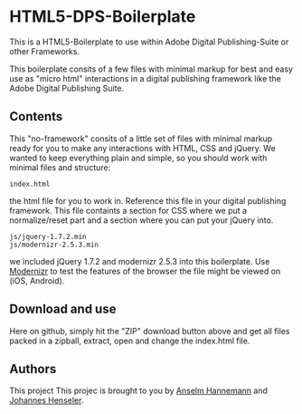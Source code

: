 HTML5-DPS-Boilerplate
=====================

This is a HTML5-Boilerplate to use within Adobe Digital Publishing-Suite or other Frameworks.

This boilerplate consits of a few files with minimal markup for best and easy use as "micro html" interactions in a digital publishing framework like the Adobe Digital Publishing Suite.

Contents
--------

This "no-framework" consits of a little set of files with minimal markup ready for you to make any interactions with HTML, CSS and jQuery. We wanted to keep everything plain and simple, so you should work with minimal files and structure:

	index.html
the html file for you to work in. Reference this file in your digital publishing framework.
This file containts a section for CSS where we put a normalize/reset part and a section where you can put your jQuery into.

	js/jquery-1.7.2.min
	js/modernizr-2.5.3.min
we included jQuery 1.7.2 and modernizr 2.5.3 into this boilerplate. Use [Modernizr](http://modernizr.com) to test the features of the browser the file might be viewed on (iOS, Android).


Download and use
----------------

Here on github, simply hit the "ZIP" download button above and get all files packed in a zipball, extract, open and change the index.html file.


Authors
-------

This project
This projec is brought to you by [Anselm Hannemann](http://anselm-hannemann.com "Anselm's Portfolio") and [Johannes Henseler](http://nordsueddesign.de "Johannes Henseler").